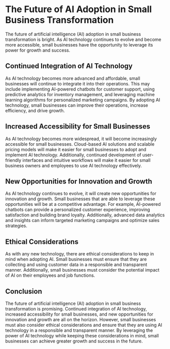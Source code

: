 The Future of AI Adoption in Small Business Transformation
=================================================================================

The future of artificial intelligence (AI) adoption in small business transformation is bright. As AI technology continues to evolve and become more accessible, small businesses have the opportunity to leverage its power for growth and success.

Continued Integration of AI Technology
--------------------------------------

As AI technology becomes more advanced and affordable, small businesses will continue to integrate it into their operations. This may include implementing AI-powered chatbots for customer support, using predictive analytics for inventory management, and leveraging machine learning algorithms for personalized marketing campaigns. By adopting AI technology, small businesses can improve their operations, increase efficiency, and drive growth.

Increased Accessibility for Small Businesses
--------------------------------------------

As AI technology becomes more widespread, it will become increasingly accessible for small businesses. Cloud-based AI solutions and scalable pricing models will make it easier for small businesses to adopt and implement AI technology. Additionally, continued development of user-friendly interfaces and intuitive workflows will make it easier for small business owners and employees to use AI technology effectively.

New Opportunities for Innovation and Growth
-------------------------------------------

As AI technology continues to evolve, it will create new opportunities for innovation and growth. Small businesses that are able to leverage these opportunities will be at a competitive advantage. For example, AI-powered chatbots can provide a personalized customer experience, improving satisfaction and building brand loyalty. Additionally, advanced data analytics and insights can inform targeted marketing campaigns and optimize sales strategies.

Ethical Considerations
----------------------

As with any new technology, there are ethical considerations to keep in mind when adopting AI. Small businesses must ensure that they are collecting and using customer data in a responsible and transparent manner. Additionally, small businesses must consider the potential impact of AI on their employees and job functions.

Conclusion
----------

The future of artificial intelligence (AI) adoption in small business transformation is promising. Continued integration of AI technology, increased accessibility for small businesses, and new opportunities for innovation and growth are all on the horizon. However, small businesses must also consider ethical considerations and ensure that they are using AI technology in a responsible and transparent manner. By leveraging the power of AI technology while keeping these considerations in mind, small businesses can achieve greater growth and success in the future.
